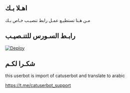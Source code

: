 ## اهـلا بـك
مـن هـنا تستطيـع عمـل رابط تنصيـب خـاص بـك

## رابـط السـورس للتنـصيـب

[![Deploy](https://www.herokucdn.com/deploy/button.svg)](https://heroku.com/deploy?template=https://github.com/moktada/jmthon)

## شكـرا لكـم 


this userbot is import of catuserbot and translate to arabic

https://t.me/catuserbot_support
